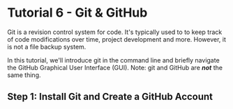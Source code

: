 # Tutorial 6 - Git & GitHub

Git is a revision control system for code. It's typically used to to keep track of code modifications over time, project development and more. However, it is not a file backup system.

In this tutorial, we'll introduce git in the command line and briefly navigate the GitHub Graphical User Interface (GUI).
Note: git and GitHub are <b><i>not</i></b> the same thing.

## Step 1: Install Git and Create a GitHub Account
